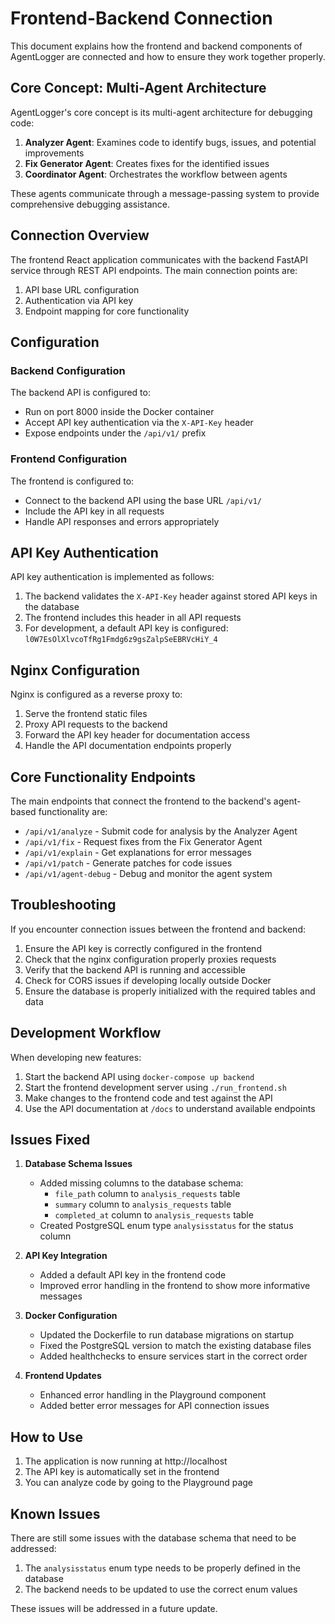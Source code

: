 # Frontend-Backend Connection

This document explains how the frontend and backend components of AgentLogger are connected and how to ensure they work together properly.

## Core Concept: Multi-Agent Architecture

AgentLogger's core concept is its multi-agent architecture for debugging code:

1. **Analyzer Agent**: Examines code to identify bugs, issues, and potential improvements
2. **Fix Generator Agent**: Creates fixes for the identified issues
3. **Coordinator Agent**: Orchestrates the workflow between agents

These agents communicate through a message-passing system to provide comprehensive debugging assistance.

## Connection Overview

The frontend React application communicates with the backend FastAPI service through REST API endpoints. The main connection points are:

1. API base URL configuration
2. Authentication via API key
3. Endpoint mapping for core functionality

## Configuration

### Backend Configuration

The backend API is configured to:

- Run on port 8000 inside the Docker container
- Accept API key authentication via the `X-API-Key` header
- Expose endpoints under the `/api/v1/` prefix

### Frontend Configuration

The frontend is configured to:

- Connect to the backend API using the base URL `/api/v1/`
- Include the API key in all requests
- Handle API responses and errors appropriately

## API Key Authentication

API key authentication is implemented as follows:

1. The backend validates the `X-API-Key` header against stored API keys in the database
2. The frontend includes this header in all API requests
3. For development, a default API key is configured: `l0W7EsOlXlvcoTfRg1Fmdg6z9gsZalpSeEBRVcHiY_4`

## Nginx Configuration

Nginx is configured as a reverse proxy to:

1. Serve the frontend static files
2. Proxy API requests to the backend
3. Forward the API key header for documentation access
4. Handle the API documentation endpoints properly

## Core Functionality Endpoints

The main endpoints that connect the frontend to the backend's agent-based functionality are:

- `/api/v1/analyze` - Submit code for analysis by the Analyzer Agent
- `/api/v1/fix` - Request fixes from the Fix Generator Agent
- `/api/v1/explain` - Get explanations for error messages
- `/api/v1/patch` - Generate patches for code issues
- `/api/v1/agent-debug` - Debug and monitor the agent system

## Troubleshooting

If you encounter connection issues between the frontend and backend:

1. Ensure the API key is correctly configured in the frontend
2. Check that the nginx configuration properly proxies requests
3. Verify that the backend API is running and accessible
4. Check for CORS issues if developing locally outside Docker
5. Ensure the database is properly initialized with the required tables and data

## Development Workflow

When developing new features:

1. Start the backend API using `docker-compose up backend`
2. Start the frontend development server using `./run_frontend.sh`
3. Make changes to the frontend code and test against the API
4. Use the API documentation at `/docs` to understand available endpoints

## Issues Fixed

1. **Database Schema Issues**
   - Added missing columns to the database schema:
     - `file_path` column to `analysis_requests` table
     - `summary` column to `analysis_requests` table
     - `completed_at` column to `analysis_requests` table
   - Created PostgreSQL enum type `analysisstatus` for the status column

2. **API Key Integration**
   - Added a default API key in the frontend code
   - Improved error handling in the frontend to show more informative messages

3. **Docker Configuration**
   - Updated the Dockerfile to run database migrations on startup
   - Fixed the PostgreSQL version to match the existing database files
   - Added healthchecks to ensure services start in the correct order

4. **Frontend Updates**
   - Enhanced error handling in the Playground component
   - Added better error messages for API connection issues

## How to Use

1. The application is now running at http://localhost
2. The API key is automatically set in the frontend
3. You can analyze code by going to the Playground page

## Known Issues

There are still some issues with the database schema that need to be addressed:

1. The `analysisstatus` enum type needs to be properly defined in the database
2. The backend needs to be updated to use the correct enum values

These issues will be addressed in a future update. 